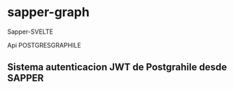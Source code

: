 # sapper-graph

Sapper-SVELTE

Api POSTGRESGRAPHILE

## Sistema autenticacion JWT de Postgrahile desde SAPPER
